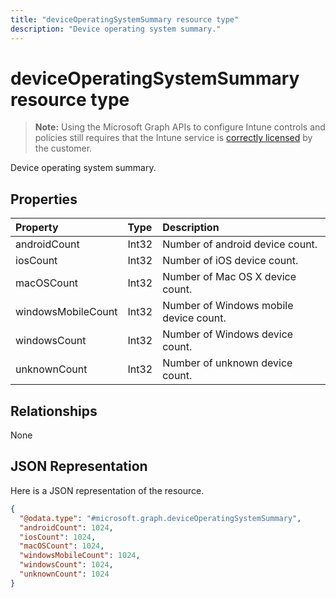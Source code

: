 ```yaml
---
title: "deviceOperatingSystemSummary resource type"
description: "Device operating system summary."
---
```


# deviceOperatingSystemSummary resource type

> **Note:** Using the Microsoft Graph APIs to configure Intune controls and policies still requires that the Intune service is [correctly licensed](https://go.microsoft.com/fwlink/?linkid=839381) by the customer.

Device operating system summary.
## Properties
|Property|Type|Description|
|:---|:---|:---|
|androidCount|Int32|Number of android device count.|
|iosCount|Int32|Number of iOS device count.|
|macOSCount|Int32|Number of Mac OS X device count.|
|windowsMobileCount|Int32|Number of Windows mobile device count.|
|windowsCount|Int32|Number of Windows device count.|
|unknownCount|Int32|Number of unknown device count.|

## Relationships
None
## JSON Representation
Here is a JSON representation of the resource.
<!-- {
  "blockType": "resource",
  "@odata.type": "microsoft.graph.deviceOperatingSystemSummary"
}
-->
``` json
{
  "@odata.type": "#microsoft.graph.deviceOperatingSystemSummary",
  "androidCount": 1024,
  "iosCount": 1024,
  "macOSCount": 1024,
  "windowsMobileCount": 1024,
  "windowsCount": 1024,
  "unknownCount": 1024
}
```



